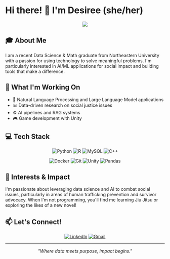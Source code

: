 # Hi there! 👋 I'm Desiree (she/her)

<div align="center">
  <img src="https://readme-typing-svg.herokuapp.com?font=Fira+Code&pause=1000&color=2E86AB&width=435&lines=(◕‿◕)ﾉ*･ﾟ+Data+Scientist;;♡+Math+Lover;*:✧+Change+Maker alt="Typing SVG" />
</div>

## 🎓 About Me
I am a recent Data Science & Math graduate from Northeastern University with a passion for using technology to solve meaningful problems. I'm particularly interested in AI/ML applications for social impact and building tools that make a difference.

## 🔬 What I'm Working On
- 🤖 Natural Language Processing and Large Language Model applications
- 📊 Data-driven research on social justice issues
- ⚙️ AI pipelines and RAG systems
- 🎮 Game development with Unity

## 💻 Tech Stack

<div align="center">

![Python](https://img.shields.io/badge/python-3670A0?style=for-the-badge&logo=python&logoColor=ffdd54)
![R](https://img.shields.io/badge/r-%23276DC3.svg?style=for-the-badge&logo=r&logoColor=white)
![MySQL](https://img.shields.io/badge/mysql-%2300f.svg?style=for-the-badge&logo=mysql&logoColor=white)
![C++](https://img.shields.io/badge/c++-%2300599C.svg?style=for-the-badge&logo=c%2B%2B&logoColor=white)

![Docker](https://img.shields.io/badge/docker-%230db7ed.svg?style=for-the-badge&logo=docker&logoColor=white)
![Git](https://img.shields.io/badge/git-%23F05033.svg?style=for-the-badge&logo=git&logoColor=white)
![Unity](https://img.shields.io/badge/unity-%23000000.svg?style=for-the-badge&logo=unity&logoColor=white)
![Pandas](https://img.shields.io/badge/pandas-%23150458.svg?style=for-the-badge&logo=pandas&logoColor=white)

</div>


## 🌟 Interests & Impact
I'm passionate about leveraging data science and AI to combat social issues, particularly in areas of human trafficking prevention and survivor advocacy. When I'm not programming, you'll find me learning Jiu Jitsu or exploring the likes of a new novel!

## 📫 Let's Connect!

<div align="center">

[![LinkedIn](https://img.shields.io/badge/LinkedIn-%230077B5.svg?logo=linkedin&logoColor=white)](https://linkedin.com/in/ddegennaro)
[![Gmail](https://img.shields.io/badge/Gmail-D14836?style=for-the-badge&logo=gmail&logoColor=white)](mailto:desireedegennaro@yahoo.com)

</div>

---
<div align="center">
  <i>"Where data meets purpose, impact begins."</i>
</div>
